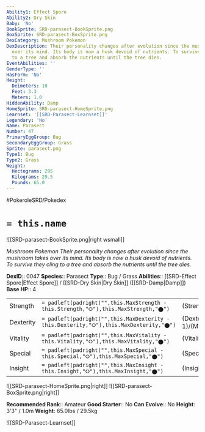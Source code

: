 ```yaml
---
Ability1: Effect Spore
Ability2: Dry Skin
Baby: 'No'
BookSprite: SRD-parasect-BookSprite.png
BoxSprite: SRD-parasect-BoxSprite.png
DexCategory: Mushroom Pokemon
DexDescription: Their personality changes after evolution since the mushroom takes
  over its mind. Its body is now a husk devoid of nutrients. To survive they cling
  to a tree and absorb the nutrients until the tree dies.
EventAbilities: ''
GenderType: ''
HasForm: 'No'
Height:
  Deimeters: 10
  Feet: 3.3
  Meters: 1.0
HiddenAbility: Damp
HomeSprite: SRD-parasect-HomeSprite.png
Learnset: '[[SRD-Parasect-Learnset]]'
Legendary: 'No'
Name: Parasect
Number: 47
PrimaryEggGroup: Bug
SecondaryEggGroup: Grass
Sprite: parasect.png
Type1: Bug
Type2: Grass
Weight:
  Hectograms: 295
  Kilograms: 29.5
  Pounds: 65.0
---
```


#PokeroleSRD/Pokedex

# `= this.name`

![[SRD-parasect-BookSprite.png|right wsmall]]

*Mushroom Pokemon*
*Their personality changes after evolution since the mushroom takes over its mind. Its body is now a husk devoid of nutrients. To survive they cling to a tree and absorb the nutrients until the tree dies.*

**DexID**:: 0047
**Species**:: Parasect
**Type**:: Bug / Grass
**Abilities**:: [[SRD-Effect Spore|Effect Spore]] / [[SRD-Dry Skin|Dry Skin]] ([[SRD-Damp|Damp]])
**Base HP**:: 4

|           |                                                                                        |                                          |
| --------- | -------------------------------------------------------------------------------------- | ---------------------------------------- |
| Strength  | `= padleft(padright("",this.MaxStrength - this.Strength,"⭘"),this.MaxStrength,"⬤")`    | (Strength::3)/(MaxStrength::6)   |
| Dexterity | `= padleft(padright("",this.MaxDexterity - this.Dexterity,"⭘"),this.MaxDexterity,"⬤")` | (Dexterity:: 1)/(MaxDexterity::3) |
| Vitality  | `= padleft(padright("",this.MaxVitality - this.Vitality,"⭘"),this.MaxVitality,"⬤")`    | (Vitality::2)/(MaxVitality::5)   |
| Special   | `= padleft(padright("",this.MaxSpecial - this.Special,"⭘"),this.MaxSpecial,"⬤")`       | (Special::2)/(MaxSpecial::5)     |
| Insight   | `= padleft(padright("",this.MaxInsight - this.Insight,"⭘"),this.MaxInsight,"⬤")`       | (Insight::2)/(MaxInsight::5)     |

![[SRD-parasect-HomeSprite.png|right]]
![[SRD-parasect-BoxSprite.png|right]]

**Recommended Rank**:: Amateur
**Good Starter**:: No
**Can Evolve**:: No
**Height**: 3'3" / 1.0m
**Weight**: 65.0lbs / 29.5kg

![[SRD-Parasect-Learnset]]